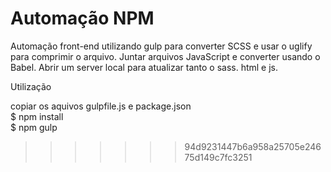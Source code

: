 # Automação NPM

Automação front-end utilizando gulp para converter SCSS e usar o uglify para comprimir o arquivo. Juntar arquivos JavaScript e converter usando o Babel. Abrir um server local para atualizar tanto o sass. html e js.

Utilização

copiar os aquivos gulpfile.js e package.json
<br>
$ npm install
<br>
$ npm gulp

> > > > > > > 94d9231447b6a958a25705e24675d149c7fc3251
